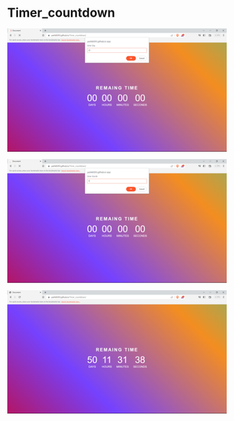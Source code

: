 # Timer_countdown

![prompt_day.png](https://github.com/yashk9293/Timer_countdown/blob/master/images/prompt_day.png)

![prompt_month.png](https://github.com/yashk9293/Timer_countdown/blob/master/images/prompt_month.png)

![interface.png](https://github.com/yashk9293/Timer_countdown/blob/master/images/interface.png)
